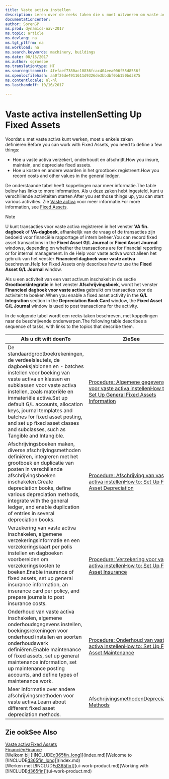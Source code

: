 ```yaml
---
title: Vaste activa instellen
description: Leren over de reeks taken die u moet uitvoeren om vaste activa in te stellen, zoals machines of gebouwen.
documentationcenter: 
author: SorenGP
ms.prod: dynamics-nav-2017
ms.topic: article
ms.devlang: na
ms.tgt_pltfrm: na
ms.workload: na
ms.search.keywords: machinery, buildings
ms.date: 08/15/2017
ms.author: sgroespe
ms.translationtype: HT
ms.sourcegitcommit: 4fefaef7380ac10836fcac404eea006f55d8556f
ms.openlocfilehash: aa0f26de4911611d9326de3bbdbf0bb150bd3875
ms.contentlocale: nl-nl
ms.lasthandoff: 10/16/2017

---
```

# <a name="setting-up-fixed-assets"></a><span data-ttu-id="55beb-103">Vaste activa instellen</span><span class="sxs-lookup"><span data-stu-id="55beb-103">Setting Up Fixed Assets</span></span>
<span data-ttu-id="55beb-104">Voordat u met vaste activa kunt werken, moet u enkele zaken definiëren:</span><span class="sxs-lookup"><span data-stu-id="55beb-104">Before you can work with Fixed Assets, you need to define a few things:</span></span>  

* <span data-ttu-id="55beb-105">Hoe u vaste activa verzekert, onderhoudt en afschrijft.</span><span class="sxs-lookup"><span data-stu-id="55beb-105">How you insure, maintain, and depreciate fixed assets.</span></span>  
* <span data-ttu-id="55beb-106">Hoe u kosten en andere waarden in het grootboek registreert.</span><span class="sxs-lookup"><span data-stu-id="55beb-106">How you record costs and other values in the general ledger.</span></span>  

<span data-ttu-id="55beb-107">De onderstaande tabel heeft koppelingen naar meer informatie.</span><span class="sxs-lookup"><span data-stu-id="55beb-107">The table below has links to more information.</span></span> <span data-ttu-id="55beb-108">Als u deze zaken hebt ingesteld, kunt u verschillende activiteiten starten.</span><span class="sxs-lookup"><span data-stu-id="55beb-108">After you set those things up, you can start various activities.</span></span> <span data-ttu-id="55beb-109">Zie [Vaste activa](fa-manage.md) voor meer informatie.</span><span class="sxs-lookup"><span data-stu-id="55beb-109">For more information, see [Fixed Assets](fa-manage.md).</span></span>  

> [!NOTE]  
>   <span data-ttu-id="55beb-110">U kunt transacties voor vaste activa registreren in het venster **VA fin. dagboek** of **VA-dagboek**, afhankelijk van de vraag of de transacties zijn bedoeld voor financiële rapportage of intern beheer.</span><span class="sxs-lookup"><span data-stu-id="55beb-110">You can record fixed asset transactions in the **Fixed Asset G/L Journal** or **Fixed Asset Journal** windows, depending on whether the transactions are for financial reporting or for internal management.</span></span> <span data-ttu-id="55beb-111">In de Help voor vaste activa wordt alleen het gebruik van het venster **Financieel dagboek voor vaste activa** beschreven.</span><span class="sxs-lookup"><span data-stu-id="55beb-111">Help for Fixed Assets only describes how to use the **Fixed Asset G/L Journal** window.</span></span>  

<span data-ttu-id="55beb-112">Als u een activiteit van een vast activum inschakelt in de sectie **Grootboekintegratie** in het venster **Afschrijvingsboek**, wordt het venster **Financieel dagboek voor vaste activa** gebruikt om transacties voor de activiteit te boeken.</span><span class="sxs-lookup"><span data-stu-id="55beb-112">When you enable a fixed asset activity in the **G/L Integration** section in the **Depreciation Book Card** window, the **Fixed Asset G/L Journal** window is used to post transactions for the activity.</span></span>

<span data-ttu-id="55beb-113">In de volgende tabel wordt een reeks taken beschreven, met koppelingen naar de beschrijvende onderwerpen.</span><span class="sxs-lookup"><span data-stu-id="55beb-113">The following table describes a sequence of tasks, with links to the topics that describe them.</span></span>  

| <span data-ttu-id="55beb-114">Als u dit wilt doen</span><span class="sxs-lookup"><span data-stu-id="55beb-114">To</span></span> | <span data-ttu-id="55beb-115">Zie</span><span class="sxs-lookup"><span data-stu-id="55beb-115">See</span></span> |
| --- | --- |
| <span data-ttu-id="55beb-116">De standaardgrootboekrekeningen, de verdeelsleutels, de dagboeksjablonen en - batches instellen voor boeking van vaste activa en klassen en subklassen voor vaste activa instellen, zoals materiële en immateriële activa.</span><span class="sxs-lookup"><span data-stu-id="55beb-116">Set up default G/L accounts, allocation keys, journal templates and batches for fixed asset posting, and set up fixed asset classes and subclasses, such as Tangible and Intangible.</span></span> |[<span data-ttu-id="55beb-117">Procedure: Algemene gegevens voor vaste activa instellen</span><span class="sxs-lookup"><span data-stu-id="55beb-117">How to: Set Up General Fixed Assets Information</span></span>](fa-how-setup-general.md) |
| <span data-ttu-id="55beb-118">Afschrijvingsboeken maken, diverse afschrijvingsmethoden definiëren, integreren met het grootboek en duplicatie van posten in verschillende afschrijvingsboeken inschakelen.</span><span class="sxs-lookup"><span data-stu-id="55beb-118">Create depreciation books, define various depreciation methods, integrate with the general ledger, and enable duplication of entries in several depreciation books.</span></span> |[<span data-ttu-id="55beb-119">Procedure: Afschrijving van vaste activa instellen</span><span class="sxs-lookup"><span data-stu-id="55beb-119">How to: Set Up Fixed Asset Depreciation</span></span>](fa-how-setup-depreciation.md) |
| <span data-ttu-id="55beb-120">Verzekering van vaste activa inschakelen, algemene verzekeringsinformatie en een verzekeringskaart per polis instellen en dagboeken voorbereiden om verzekeringskosten te boeken.</span><span class="sxs-lookup"><span data-stu-id="55beb-120">Enable insurance of fixed assets, set up general insurance information, an insurance card per policy, and prepare journals to post insurance costs.</span></span> |[<span data-ttu-id="55beb-121">Procedure: Verzekering voor vaste activa instellen</span><span class="sxs-lookup"><span data-stu-id="55beb-121">How to: Set Up Fixed Asset Insurance</span></span>](fa-how-setup-insurance.md) |
| <span data-ttu-id="55beb-122">Onderhoud van vaste activa inschakelen, algemene onderhoudsgegevens instellen, boekingsrekeningen voor onderhoud instellen en soorten onderhoudswerk definiëren.</span><span class="sxs-lookup"><span data-stu-id="55beb-122">Enable maintenance of fixed assets, set up general maintenance information, set up maintenance posting accounts, and define types of maintenance work.</span></span> |[<span data-ttu-id="55beb-123">Procedure: Onderhoud van vaste activa instellen</span><span class="sxs-lookup"><span data-stu-id="55beb-123">How to: Set Up Fixed Asset Maintenance</span></span>](fa-how-setup-maintenance.md) |
| <span data-ttu-id="55beb-124">Meer informatie over andere afschrijvingsmethoden voor vaste activa.</span><span class="sxs-lookup"><span data-stu-id="55beb-124">Learn about different fixed asset depreciation methods.</span></span> |[<span data-ttu-id="55beb-125">Afschrijvingsmethoden</span><span class="sxs-lookup"><span data-stu-id="55beb-125">Depreciation Methods</span></span>](fa-depreciation-methods.md) |

## <a name="see-also"></a><span data-ttu-id="55beb-126">Zie ook</span><span class="sxs-lookup"><span data-stu-id="55beb-126">See Also</span></span>
[<span data-ttu-id="55beb-127">Vaste activa</span><span class="sxs-lookup"><span data-stu-id="55beb-127">Fixed Assets</span></span>](fa-manage.md)  
[<span data-ttu-id="55beb-128">Financiën</span><span class="sxs-lookup"><span data-stu-id="55beb-128">Finance</span></span>](finance.md)  
<span data-ttu-id="55beb-129">[Welkom bij [!INCLUDE[d365fin_long](includes/d365fin_long_md.md)]](index.md)</span><span class="sxs-lookup"><span data-stu-id="55beb-129">[Welcome to [!INCLUDE[d365fin_long](includes/d365fin_long_md.md)]](index.md)</span></span>  
<span data-ttu-id="55beb-130">[Werken met [!INCLUDE[d365fin](includes/d365fin_md.md)]](ui-work-product.md)</span><span class="sxs-lookup"><span data-stu-id="55beb-130">[Working with [!INCLUDE[d365fin](includes/d365fin_md.md)]](ui-work-product.md)</span></span>

